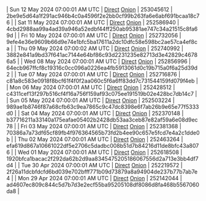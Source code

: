 | Sun 12 May 2024 07:00:01 AM UTC | [Direct](https://oshi.at/GCkS) [Onion](http://5ety7tpkim5me6eszuwcje7bmy25pbtrjtue7zkqqgziljwqy3rrikqd.onion/GCkS) | 253045612 | 2be9e5d64a1f291ac946b4c0a4596f2e2bb0cf99b263fa6e6abf691bcaa18c76 | 
| Sat 11 May 2024 07:00:01 AM UTC | [Direct](https://oshi.at/aEyw) [Onion](http://5ety7tpkim5me6eszuwcje7bmy25pbtrjtue7zkqqgziljwqy3rrikqd.onion/aEyw) | 252586940 | 4cbd2988aa99a4ad39a946a52edbf44ff250ab95381ae747c34a21515c8fa69d | 
| Fri 10 May 2024 07:00:01 AM UTC | [Direct](https://oshi.at/gKDR) [Onion](http://5ety7tpkim5me6eszuwcje7bmy25pbtrjtue7zkqqgziljwqy3rrikqd.onion/gKDR) | 252732056 | 9efe4e36e9609b66d9e74e1bfc5ba17611a2dc10dfc58e598bc2ae57ca4ef8ca | 
| Thu 09 May 2024 07:00:02 AM UTC | [Direct](https://oshi.at/Sboq) [Onion](http://5ety7tpkim5me6eszuwcje7bmy25pbtrjtue7zkqqgziljwqy3rrikqd.onion/Sboq) | 252740992 | 3882e841a9bd37f641ac7144e64bf86c93d2231235e82713d3e42829c46786a5 | 
| Wed 08 May 2024 07:00:01 AM UTC | [Direct](https://oshi.at/jXzp) [Onion](http://5ety7tpkim5me6eszuwcje7bmy25pbtrjtue7zkqqgziljwqy3rrikqd.onion/jXzp) | 252856996 | 64ecb967ffcf8c19316c0cc096a0226ea4fb5913061d0c19b715a0f6a25d39d2 | 
| Tue 07 May 2024 07:00:01 AM UTC | [Direct](https://oshi.at/GARf) [Onion](http://5ety7tpkim5me6eszuwcje7bmy25pbtrjtue7zkqqgziljwqy3rrikqd.onion/GARf) | 252716876 | c81a8c583e0918f8bcf61f4f0f2aa060c5f6a6ff83dd7c731544159fd079f4eb | 
| Mon 06 May 2024 07:00:01 AM UTC | [Direct](https://oshi.at/pJGw) [Onion](http://5ety7tpkim5me6eszuwcje7bmy25pbtrjtue7zkqqgziljwqy3rrikqd.onion/pJGw) | 252428512 | c4311cef13f297b516cf4f16a756f159af93c075ee191519b02e428bc7db14c7 | 
| Sun 05 May 2024 07:00:01 AM UTC | [Direct](https://oshi.at/XkYk) [Onion](http://5ety7tpkim5me6eszuwcje7bmy25pbtrjtue7zkqqgziljwqy3rrikqd.onion/XkYk) | 252503224 | 989ae1b8746f87a68cfb63c9ea7865c9c47dc8398e6f7ab26b9e65e77f5333d0 | 
| Sat 04 May 2024 07:00:01 AM UTC | [Direct](https://oshi.at/CziN) [Onion](http://5ety7tpkim5me6eszuwcje7bmy25pbtrjtue7zkqqgziljwqy3rrikqd.onion/CziN) | 252370148 | b37716211a33140a175eafae05402b2428db53aa3ceb87e82af59a6e08d9ec78 | 
| Fri 03 May 2024 07:00:01 AM UTC | [Direct](https://oshi.at/ztgz) [Onion](http://5ety7tpkim5me6eszuwcje7bmy25pbtrjtue7zkqqgziljwqy3rrikqd.onion/ztgz) | 252381368 | 70386a7a73df65cf89fb4f976364565b73fd2b4ee90c657e5fcd7e4a2c1dde0b | 
| Thu 02 May 2024 07:00:01 AM UTC | [Direct](https://oshi.at/qULY) [Onion](http://5ety7tpkim5me6eszuwcje7bmy25pbtrjtue7zkqqgziljwqy3rrikqd.onion/qULY) | 252463264 | efa619d867a10661022df5e2706c5dadbc008b51d7b84216d11de8bfc43a8076 | 
| Wed 01 May 2024 07:00:01 AM UTC | [Direct](https://oshi.at/WJCF) [Onion](http://5ety7tpkim5me6eszuwcje7bmy25pbtrjtue7zkqqgziljwqy3rrikqd.onion/WJCF) | 252618508 | 1920bfca1bacac2f292da62b2d9aa8345475205186067556d2a713e3bb4df7d4 | 
| Tue 30 Apr 2024 07:00:01 AM UTC | [Direct](https://oshi.at/ZESe) [Onion](http://5ety7tpkim5me6eszuwcje7bmy25pbtrjtue7zkqqgziljwqy3rrikqd.onion/ZESe) | 252219572 | 2f26a11dcbfdcfd6bd039e702bfff771b09d73879a8a94904de237b77b7ab7e4 | 
| Mon 29 Apr 2024 07:00:01 AM UTC | [Direct](https://oshi.at/jDVx) [Onion](http://5ety7tpkim5me6eszuwcje7bmy25pbtrjtue7zkqqgziljwqy3rrikqd.onion/jDVx) | 252142044 | ad4607ec809c844c5d7b7d3e2ecf55ba95205108df8086d8fa468b5567060da8 | 
